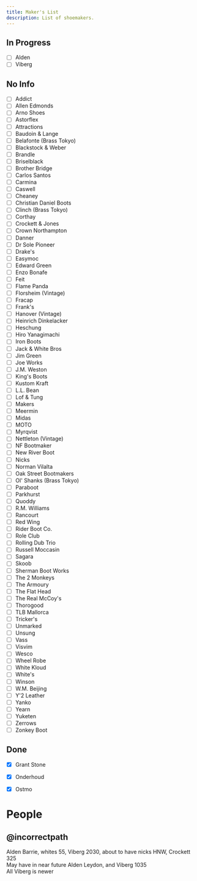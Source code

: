 ```yaml
---
title: Maker's List
description: List of shoemakers.
---
```


## In Progress
- [ ] Alden
- [ ] Viberg

## No Info

- [ ] Addict
- [ ] Allen Edmonds
- [ ] Arno Shoes
- [ ] Astorflex
- [ ] Attractions
- [ ] Baudoin & Lange
- [ ] Belafonte (Brass Tokyo)
- [ ] Blackstock & Weber
- [ ] Brandle
- [ ] Briselblack
- [ ] Brother Bridge
- [ ] Carlos Santos
- [ ] Carmina
- [ ] Caswell
- [ ] Cheaney
- [ ] Christian Daniel Boots
- [ ] Clinch (Brass Tokyo)
- [ ] Corthay
- [ ] Crockett & Jones
- [ ] Crown Northampton
- [ ] Danner
- [ ] Dr Sole Pioneer
- [ ] Drake's
- [ ] Easymoc
- [ ] Edward Green
- [ ] Enzo Bonafe
- [ ] Feit
- [ ] Flame Panda
- [ ] Florsheim (Vintage)
- [ ] Fracap
- [ ] Frank's
- [ ] Hanover (Vintage)
- [ ] Heinrich Dinkelacker
- [ ] Heschung
- [ ] Hiro Yanagimachi
- [ ] Iron Boots
- [ ] Jack & White Bros
- [ ] Jim Green
- [ ] Joe Works
- [ ] J.M. Weston
- [ ] King's Boots
- [ ] Kustom Kraft
- [ ] L.L. Bean
- [ ] Lof & Tung
- [ ] Makers
- [ ] Meermin
- [ ] Midas
- [ ] MOTO
- [ ] Myrqvist
- [ ] Nettleton (Vintage)
- [ ] NF Bootmaker
- [ ] New River Boot
- [ ] Nicks
- [ ] Norman Vilalta
- [ ] Oak Street Bootmakers
- [ ] Ol' Shanks (Brass Tokyo)
- [ ] Paraboot
- [ ] Parkhurst
- [ ] Quoddy
- [ ] R.M. Williams
- [ ] Rancourt
- [ ] Red Wing
- [ ] Rider Boot Co.
- [ ] Role Club
- [ ] Rolling Dub Trio
- [ ] Russell Moccasin
- [ ] Sagara
- [ ] Skoob
- [ ] Sherman Boot Works
- [ ] The 2 Monkeys
- [ ] The Armoury
- [ ] The Flat Head
- [ ] The Real McCoy's
- [ ] Thorogood
- [ ] TLB Mallorca
- [ ] Tricker's
- [ ] Unmarked
- [ ] Unsung
- [ ] Vass
- [ ] Visvim
- [ ] Wesco
- [ ] Wheel Robe
- [ ] White Kloud
- [ ] White's
- [ ] Winson
- [ ] W.M. Beijing
- [ ] Y'2 Leather
- [ ] Yanko
- [ ] Yearn
- [ ] Yuketen
- [ ] Zerrows
- [ ] Zonkey Boot

## Done

- [x] Grant Stone
- [x] Onderhoud
- [x] Ostmo


# People

## @incorrectpath
Alden Barrie, whites 55, Viberg 2030, about to have nicks HNW, Crockett 325  
May have in near future Alden Leydon, and Viberg 1035  
All Viberg is newer  

